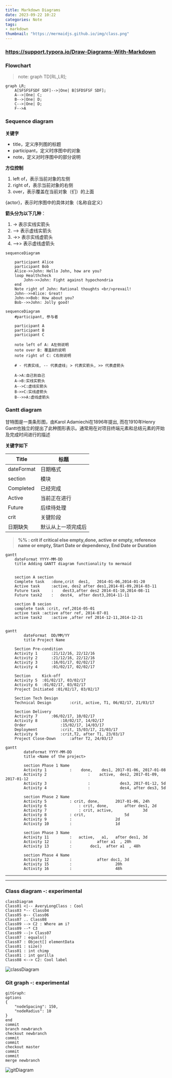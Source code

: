 ```yaml
---
title: Markdown Diagrams
date: 2023-09-22 10:22
categories: Note
tags:
- markdown
thumbnail: "https://mermaidjs.github.io/img/class.png"
---
```



### https://support.typora.io/Draw-Diagrams-With-Markdown

### Flowchart
> note: graph TD[RL,LR];
```
graph LR;
    A[SFSFSFSDF SDF]-->|One| B[SFDSFSF SDF];
    A-->|One| C;
    B-->|One| D;
    C-->|One| D;
    F-->A
```

### Sequence diagram

**关键字**

-    title，定义序列图的标题
-    participant，定义时序图中的对象
-    note，定义对时序图中的部分说明

**方位控制**
1.  left of，表示当前对象的左侧
2.  right of，表示当前对象的右侧
3.  over，表示覆盖在当前对象（们）的上面

{actor}，表示时序图中的具体对象（名称自定义）

**箭头分为以下几种**：
1.    -> 表示实线实箭头
2.    –> 表示虚线实箭头
3.    ->> 表示实线虚箭头
4.    –>> 表示虚线虚箭头

```
sequenceDiagram
    
    participant Alice
    participant Bob
    Alice->>John: Hello John, how are you?
    loop Healthcheck
        John->>John: Fight against hypochondria
    end
    Note right of John: Rational thoughts <br/>prevail!
    John-->>Alice: Great!
    John->>Bob: How about you?
    Bob-->>John: Jolly good!
```


```
sequenceDiagram
    #participant, 参与者 
    
    participant A 
    participant B 
    participant C 
    
    note left of A: A左侧说明 
    note over B: 覆盖B的说明 
    note right of C: C右侧说明 
    
    # - 代表实线, -- 代表虚线; > 代表实箭头, >> 代表虚箭头 
    
    A->A:自己到自己 
    A->B:实线实箭头 
    A-->C:虚线实箭头 
    B->>C:实线虚箭头 
    B-->>A:虚线虚箭头

```

### Gantt diagram
甘特图是一类条形图，由Karol Adamiechi在1896年提出, 而在1910年Henry Gantt也独立的提出了此种图形表示。通常用在对项目终端元素和总结元素的开始及完成时间进行的描述 

**关键字如下**

| Title      | 标题               |
| ---------- | ------------------ |
| dateFormat | 日期格式           |
| section    | 模块               |
| Completed  | 已经完成           |
| Active     | 当前正在进行       |
| Future     | 后续待处理         |
| crit       | 关键阶段           |
| 日期缺失   | 默认从上一项完成后 |

> **%%	<Name of Activity>		: crit if critical else empty,done, active or empty, reference name or empty, Start Date or dependency, End Date or Duration**


```
gantt
    dateFormat YYYY-MM-DD
    title Adding GANTT diagram functionality to mermaid
    
    
    section A section
    Complete task   :done,crit  des1,   2014-01-06,2014-01-20
    Active task     :active, des2 after des1,2014-01-09,2014-03-11
    Future task     :    dest3,after des2 2014-01-10,2014-08-11
    Future task2    :   dest4,  after dest3,2014-11-11
    
    section B secion
    complete task :crit, ref,2014-05-01
    active task :active after ref, 2014-07-01
    active task2    :active ,after ref 2014-12-11,2014-12-21
    
```

```
gantt
        dateFormat  DD/MM/YY
        title Project Name

	Section Pre-condition
	Activity 1      :21/12/16, 22/12/16
	Activity 2      :21/12/16, 22/12/16
	Activity 3      :16/01/17, 02/02/17
	Activity 4      :01/02/17, 02/02/17

	Section     Kick-off
	Activity 5  :01/02/17, 03/02/17
	Activity 6	:01/02/17, 03/02/17
	Project Initiated :01/02/17, 03/02/17

	Section Tech Design
	Technical Design		:crit, active, T1, 06/02/17, 21/03/17

	Section Delivery	
	Activity 7		:06/02/17, 10/02/17
	Activity 8			:10/02/17, 14/02/17
	Order				:15/02/17, 14/03/17
	Deployment			:crit, 15/03/17, 21/03/17
	Activity 9			:crit,T2, after T1, 23/03/17
	Project Close-Down		:after T2, 24/03/17
```

```
gantt
        dateFormat YYYY-MM-DD
        title <Name of the project>
        
        section Phase 1 Name
        Activity 1			:	 done,    des1, 2017-01-06, 2017-01-08
        Activity 2               	:	 active,  des2, 2017-01-09, 2017-01-12
        Activity 3               	:        	  des3, 2017-01-12, 5d
        Activity 4              	:         	  des4, after des3, 5d

        section Phase 2 Name
        Activity 5 			: crit, done,		2017-01-06, 24h
        Activity 6		        : crit, done, 		after des1, 2d
        Activity 7		        : crit, active, 		    3d
        Activity 8			: crit,			 	    5d
        Activity 9			:			 	    2d
        Activity 10			: 			 	    1d

        section Phase 3 Name
        Activity 11			: 	active,   a1,	after des1, 3d
        Activity 12			:			after a1  , 20h
        Activity 13			:		 doc1, 	after a1  , 48h

        section Phase 4 Name
        Activity 12			:			after doc1, 3d
        Activity 15			: 	  			    20h
        Activity 16			: 			   	    48h
```

---
















---

### Class diagram -: experimental

```
classDiagram
Class01 <|-- AveryLongClass : Cool
Class03 *-- Class04
Class05 o-- Class06
Class07 .. Class08
Class09 --> C2 : Where am i?
Class09 --* C3
Class09 --|> Class07
Class07 : equals()
Class07 : Object[] elementData
Class01 : size()
Class01 : int chimp
Class01 : int gorilla
Class08 <--> C2: Cool label
```
![classDiagram](https://mermaidjs.github.io/img/class.png)

### Git graph -: experimental

```
gitGraph:
options
{
    "nodeSpacing": 150,
    "nodeRadius": 10
}
end
commit
branch newbranch
checkout newbranch
commit
commit
checkout master
commit
commit
merge newbranch
```
![gitDiagram](https://mermaidjs.github.io/img/git.png)